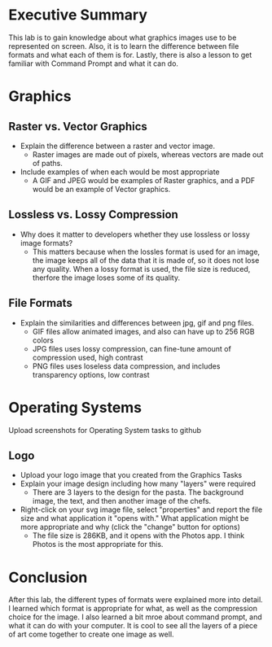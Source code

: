 
# Executive Summary
This lab is to gain knowledge about what graphics images use to be represented on screen. Also, it is to learn the difference between file formats and what each of them is for. Lastly, there is also a lesson to get familiar with Command Prompt and what it can do.

# Graphics
## Raster vs. Vector Graphics
* Explain the difference between a raster and vector image. 
    * Raster images are made out of pixels, whereas vectors are made out of paths.
* Include examples of when each would be most appropriate 
    * A GIF and JPEG would be examples of Raster graphics, and a PDF would be an example of Vector graphics.

## Lossless vs. Lossy Compression
* Why does it matter to developers whether they use lossless or lossy image formats? 
    * This matters because when the lossles format is used for an image, the image keeps all of the data that it is made of, so it does not lose any quality. When a lossy format is used, the file size is reduced, therfore the image loses some of its quality.

## File Formats
* Explain the similarities and differences between jpg, gif and png files. 
    * GIF files allow animated images, and also can have up to 256 RGB colors
    * JPG files uses lossy compression, can fine-tune amount of compression used, high contrast
    * PNG files uses loseless data compression, and includes transparency options, low contrast

# Operating Systems
Upload screenshots for Operating System tasks to github

## Logo
* Upload your logo image that you created from the Graphics Tasks
* Explain your image design including how many "layers" were required
    * There are 3 layers to the design for the pasta. The background image, the text, and then another image of the chefs.
* Right-click on your svg image file, select "properties" and report the file size and what application it "opens with." What application might be more appropriate and why (click the "change" button for options)
    * The file size is 286KB, and it opens with the Photos app. I think Photos is the most appropriate for this.
 
# Conclusion
After this lab, the different types of formats were explained more into detail. I learned which format is appropriate for what, as well as the compression choice for the image. I also learned a bit mroe about command prompt, and what it can do with your computer. It is cool to see all the layers of a piece of art come together to create one image as well.
